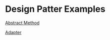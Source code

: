 # Design Patter Examples

[Abstract Method](./AbstractFactory/abstract/)

[Adapter](./Adapter/adapter/)

